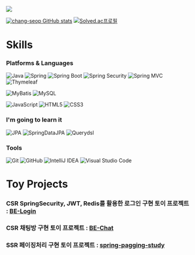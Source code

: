 <img src="https://capsule-render.vercel.app/api?type=slice&color=ffe4af&height=200&section=header&text=Shin%20Chang%20Seop&fontSize=35&rotate=13&fontAlignY=30&fontAlign=70&fontColor=FFFFFF&desc=Git%20Hub&descAlignY=45&descAlign=81" />

[![chang-seop GitHub stats](https://github-readme-stats.vercel.app/api?username=chang-seop&theme=dracula)](https://github.com/chang-seop/github-readme-stats)
[![Solved.ac프로필](http://mazassumnida.wtf/api/v2/generate_badge?boj=ikavon)](https://solved.ac/{handle})

# Skills
### Platforms & Languages
![Java](https://img.shields.io/badge/Java-007396.svg?&style=for-the-badge&logo=Java&logoColor=white)
![Spring](https://img.shields.io/badge/Spring-6DB33F.svg?&style=for-the-badge&logo=Spring&logoColor=white)
![Spring Boot](https://img.shields.io/badge/Spring%20Boot-6DB33F.svg?&style=for-the-badge&logo=SpringBoot&logoColor=white)
![Spring Security](https://img.shields.io/badge/Spring%20Security-6DB33F.svg?&style=for-the-badge&logo=SpringSecurity&logoColor=white)
![Spring MVC](https://img.shields.io/badge/Spring%20MVC-6DB33F.svg?&style=for-the-badge&logo=Spring&logoColor=white)
![Thymeleaf](https://img.shields.io/badge/Thymeleaf-005F0F.svg?&style=for-the-badge&logo=Thymeleaf&logoColor=white)

![MyBatis](https://img.shields.io/badge/Mybatis-4479A1.svg?&style=for-the-badge&logoColor=white)
![MySQL](https://img.shields.io/badge/mySQL-4479A1.svg?&style=for-the-badge&logo=MySQL&logoColor=white)

![JavaScript](https://img.shields.io/badge/JavaScript-F7DF1E.svg?&style=for-the-badge&logo=JavaScript&logoColor=white)
![HTML5](https://img.shields.io/badge/HTML5-E34F26.svg?&style=for-the-badge&logo=HTML5&logoColor=white)
![CSS3](https://img.shields.io/badge/CSS3-1572B6.svg?&style=for-the-badge&logo=CSS3&logoColor=white)

### I'm going to learn it
![JPA](https://img.shields.io/badge/JPA-59666C.svg?&style=for-the-badge&logo=Hibernate&logoColor=white)
![SpringDataJPA](https://img.shields.io/badge/Spring%20Data%20JPA-6DB33F.svg?&style=for-the-badge&logo=Spring&logoColor=white)
![Querydsl](https://img.shields.io/badge/Querydsl-007ACC.svg?&style=for-the-badge&logo=Spring&logoColor=white)

### Tools
![Git](https://img.shields.io/badge/Git-F05032.svg?&style=for-the-badge&logo=Git&logoColor=white)
![GitHub](https://img.shields.io/badge/GitHub-181717?style=for-the-badge&logo=GitHub&logoColor=white)
![IntelliJ IDEA](https://img.shields.io/badge/IntelliJ_IDEA-000000.svg?&style=for-the-badge&logo=IntelliJIDEA&logoColor=white)
![Visual Studio Code](https://img.shields.io/badge/Visual%20Studio%20Code-007ACC.svg?&style=for-the-badge&logo=Visual%20Studio%20Code&logoColor=white)

# Toy Projects
### CSR SpringSecurity, JWT, Redis를 활용한 로그인 구현 토이 프로젝트 : [BE-Login](https://github.com/nineto6/BE-Login)
### CSR 채팅방 구현 토이 프로젝트 : [BE-Chat](https://github.com/nineto6/BE-Chat)
### SSR 페이징처리 구현 토이 프로젝트 : [spring-pagging-study](https://github.com/chang-seop/spring-pagging-study)
